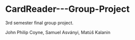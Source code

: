 # CardReader---Group-Project
3rd semester final group project.

John Philip Coyne, Samuel Asványi, Matúš Kalanin
